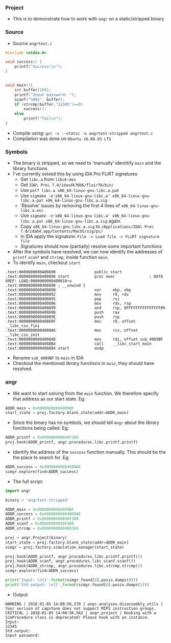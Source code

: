 ### Project

- This is to demonstrate how to work with `angr` on a static/stripped binary

### Source

- Source `angrtest.c`
```c
#include <stdio.h>

void success() {
    printf("Success!\n");
}


void main(){
    int buffer[100];
    printf("Input password: ");
    scanf("%99s", buffer);
    if (strcmp(buffer,"12345")==0)
        success();
    else
        printf("fail\n");
}
```
- Compile using: `gcc -s --static -o angrtest-stripped angrtest.c`
- Compilation was done on `Ubuntu 16.04.03 LTS`

### Symbols

- The binary is stripped, so we need to 'manually' identitify `main` and the library functions
- I've currently solved this by using IDA Pro FLiRT signatures
    + Get `libc.a` from `libc6-dev`
    + Get `IDA\ Pro\ 7.0/idasdk70b6/flair70/bin/`
    + Use `pelf libc.a x86_64-linux-gnu-libc.a.pat`
    + Use `sigmake -n'x86_64-linux-gnu-libc.a' x86_64-linux-gnu-libc.a.pat x86_64-linux-gnu-libc.a.sig`
    + 'Resolve' issues by removing the first 4 lines of `x86_64-linux-gnu-libc.a.exc`
    + Use `sigmake -n'x86_64-linux-gnu-libc.a' x86_64-linux-gnu-libc.a.pat x86_64-linux-gnu-libc.a.sig` again.
    + Copy `x86_64-linux-gnu-libc.a.sig` to `/Applications/IDA\ Pro\ 7.0/ida64.app/Contents/MacOS/sig/pc/`
    + In IDA apply the signature: `File -> Load file -> FLiRT signature file`
    + Signatures should now (partially) resolve some important functions
- After the symbols have resolved, we can now identify the addresses of `printf` `scanf` and `strcmp`, inside function `main`.
- To identify `main`, checkout `start`
```ida
.text:0000000000400890                 public start
.text:0000000000400890 start           proc near               ; DATA XREF: LOAD:0000000000400018↑o
.text:0000000000400890 ; __unwind {
.text:0000000000400890                 xor     ebp, ebp
.text:0000000000400892                 mov     r9, rdx
.text:0000000000400895                 pop     rsi
.text:0000000000400896                 mov     rdx, rsp
.text:0000000000400899                 and     rsp, 0FFFFFFFFFFFFFFF0h
.text:000000000040089D                 push    rax
.text:000000000040089E                 push    rsp
.text:000000000040089F                 mov     r8, offset __libc_csu_fini
.text:00000000004008A6                 mov     rcx, offset __libc_csu_init
.text:00000000004008AD                 mov     rdi, offset sub_4009BF
.text:00000000004008B4                 call    __libc_start_main
.text:00000000004008B4 start           endp
```
- Rename `sub_4009BF` to `main` in IDA
- Checkout the mentioned library functions in `main`, they should have resolved.

### angr

- We want to start solving from the `main` function. We therefore specify that address as our start state. Eg: 
```python
ADDR_main = 0x00000000004009BF
start_state = proj.factory.blank_state(addr=ADDR_main)
```
- Since the binary has no symbols, we should tell `Angr` about the library functions being called. Eg: 
```python
ADDR_printf = 0x000000000040F380
proj.hook(ADDR_printf, angr.procedures.libc.printf.printf)
```
- Identify the address of the `success` function manually. This should be the the place to search for. Eg: 
```python
ADDR_success = 0x00000000004009AE
simgr.explore(find=ADDR_success)
```

- The full script:

```python
import angr

binary = 'angrtest-stripped'

ADDR_main = 0x00000000004009BF
ADDR_success = 0x00000000004009AE
ADDR_printf = 0x000000000040F380
ADDR_scanf = 0x00000000040F4B0
ADDR_strcmp = 0x0000000000400360

proj = angr.Project(binary)
start_state = proj.factory.blank_state(addr=ADDR_main)
simgr = proj.factory.simulation_manager(start_state)

proj.hook(ADDR_printf, angr.procedures.libc.printf.printf())
proj.hook(ADDR_scanf, angr.procedures.libc.scanf.scanf())
proj.hook(ADDR_strcmp, angr.procedures.libc.strcmp.strcmp())
simgr.explore(find=ADDR_success)

print('Input: \n{}'.format(simgr.found[0].posix.dumps(0)))
print('Std output: \n{}'.format(simgr.found[0].posix.dumps(1)))
```

- Output:
```
WARNING | 2018-01-05 14:08:56,278 | angr.analyses.disassembly_utils | Your verison of capstone does not support MIPS instruction groups.
CRITICAL | 2018-01-05 14:08:56,562 | angr.project | Hooking with a SimProcedure class is deprecated! Please hook with an instance.
Input:
12345
Std output:
Input password:
```
